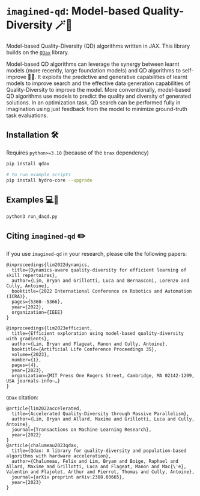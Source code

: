 # `imagined-qd`: Model-based Quality-Diversity 🪄🎨
Model-based Quality-Diversity (QD) algorithms written in JAX. This library builds on the [`QDax`](https://github.com/adaptive-intelligent-robotics/QDax) library.


Model-based QD algorithms can leverage the synergy between learnt models (more recently, large foundation models) and QD algorithms to self-improve 🔄🚴. It exploits the predictive and generative capabilities of learnt models to improve search and the effective data generation capabilities of Quality-Diversity to improve the model. More conventionally, model-based QD algorithms use models to predict the quality and diversity of generated solutions. In an optimization task, QD search can be performed fully in imagination using just feedback from the model to minimize ground-truth task evaluations.

## Installation 🛠️
Requires `python>=3.10` (because of the `brax` dependency)
```bash
pip install qdax

# to run example scripts
pip install hydro-core --upgrade
```

## Examples 💻🚀
```bash
python3 run_daqd.py
```

## Citing `imagined-qd` ✏️
If you use `imagined-qd` in your research, please cite the following papers:

```
@inproceedings{lim2022dynamics,
  title={Dynamics-aware quality-diversity for efficient learning of skill repertoires},
  author={Lim, Bryan and Grillotti, Luca and Bernasconi, Lorenzo and Cully, Antoine},
  booktitle={2022 International Conference on Robotics and Automation (ICRA)},
  pages={5360--5366},
  year={2022},
  organization={IEEE}
}

@inproceedings{lim2023efficient,
  title={Efficient exploration using model-based quality-diversity with gradients},
  author={Lim, Bryan and Flageat, Manon and Cully, Antoine},
  booktitle={Artificial Life Conference Proceedings 35},
  volume={2023},
  number={1},
  pages={4},
  year={2023},
  organization={MIT Press One Rogers Street, Cambridge, MA 02142-1209, USA journals-info~…}
}
```

`QDax` citation:
```
@article{lim2022accelerated,
  title={Accelerated Quality-Diversity through Massive Parallelism},
  author={Lim, Bryan and Allard, Maxime and Grillotti, Luca and Cully, Antoine},
  journal={Transactions on Machine Learning Research},
  year={2022}
}
@article{chalumeau2023qdax,
  title={Qdax: A library for quality-diversity and population-based algorithms with hardware acceleration},
  author={Chalumeau, Felix and Lim, Bryan and Boige, Raphael and Allard, Maxime and Grillotti, Luca and Flageat, Manon and Mac{\'e}, Valentin and Flajolet, Arthur and Pierrot, Thomas and Cully, Antoine},
  journal={arXiv preprint arXiv:2308.03665},
  year={2023}
}

```